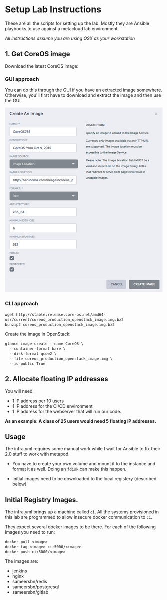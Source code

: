 # Setup Lab Instructions

These are all the scripts for setting up the lab.  Mostly they
are Ansible playbooks to use against a metacloud lab environment. 

_All instructions assume you are using OSX as your workstation_

## 1. Get CoreOS image

Download the latest CoreOS image: 

### GUI approach
You can do this through the GUI if you have an extracted image somewhere.  Otherwise, you'll first have to download and extract the image and then use the GUI. 

![coreos](./images/glance.png)

### CLI approach
```
wget http://stable.release.core-os.net/amd64-usr/current/coreos_production_openstack_image.img.bz2
bunzip2 coreos_production_openstack_image.img.bz2
```
Create the image in OpenStack: 
```
glance image-create --name CoreOS \
  --container-format bare \
  --disk-format qcow2 \
  --file coreos_production_openstack_image.img \
  --is-public True
```

## 2. Allocate floating IP addresses

You will need 
* 1 IP address per 10 users
* 1 IP address for the CI/CD environment
* 1 IP address for the webserver that will run our code. 

__As an example: A class of 25 users would need 5 floating IP addresses.__


## Usage

The infra.yml requires some manual work while I wait for Ansible to 
fix their 2.0 stuff to work with metapod.  

* You have to create your own volume and mount it to the instance and
format it as well.  Doing an ```fdisk``` can make this happen.  

* Initial images need to be downloaded to the local registery (described below)

## Initial Registry Images. 

The infra.yml brings up a machine called ```ci```.  All the systems provisioned
in this lab are programmed to allow insecure docker communication to ```ci```. 

They expect several docker images to be there.  For each of the following
images you need to run: 

```
docker pull <image>
docker tag <image> ci:5000/<image>
docker push ci:5000/<image>
```

The images are: 

* jenkins
* nginx
* sameersbn/redis
* sameersbn/postgresql
* sameersbn/gitlab
